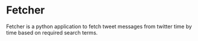 # Fetcher

Fetcher is a python application to fetch tweet messages from twitter time by time based on required search terms.
